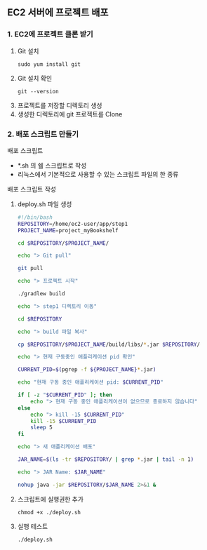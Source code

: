 ## EC2 서버에 프로젝트 배포
### 1. EC2에 프로젝트 클론 받기
1. Git 설치
   ~~~
   sudo yum install git
   ~~~
2. Git 설치 확인
   ~~~
   git --version
   ~~~
3. 프로젝트를 저장할 디렉토리 생성
4. 생성한 디렉토리에 git 프로젝트를 Clone

### 2. 배포 스크립트 만들기
배포 스크립트
- *.sh 의 쉘 스크립트로 작성
- 리눅스에서 기본적으로 사용할 수 있는 스크립트 파일의 한 종류

배포 스크립트 작성
1. deploy.sh 파일 생성
    ~~~sh
    #!/bin/bash
    REPOSITORY=/home/ec2-user/app/step1
    PROJECT_NAME=project_myBookshelf

    cd $REPOSITORY/$PROJECT_NAME/

    echo "> Git pull"

    git pull

    echo "> 프로젝트 시작"

    ./gradlew build

    echo "> step1 디렉토리 이동"

    cd $REPOSITORY

    echo "> build 파일 복사"

    cp $REPOSITORY/$PROJECT_NAME/build/libs/*.jar $REPOSITORY/

    echo "> 현재 구동중인 애플리케이션 pid 확인"

    CURRENT_PID=$(pgrep -f ${PROJECT_NAME}*.jar)

    echo "현재 구동 중인 애플리케이션 pid: $CURRENT_PID"

    if [ -z "$CURRENT_PID" ]; then
        echo "> 현재 구동 중인 애플리케이션이 없으므로 종료하지 않습니다"
    else
        echo "> kill -15 $CURRENT_PID"
        kill -15 $CURRENT_PID
        sleep 5
    fi

    echo "> 새 애플리케이션 배포"

    JAR_NAME=$(ls -tr $REPOSITORY/ | grep *.jar | tail -n 1)

    echo "> JAR Name: $JAR_NAME"

    nohup java -jar $REPOSITORY/$JAR_NAME 2>&1 &
    ~~~
2. 스크립트에 실행권한 추가
   ~~~
   chmod +x ./deploy.sh
   ~~~
3. 실행 테스트
   ~~~
   ./deploy.sh
   ~~~